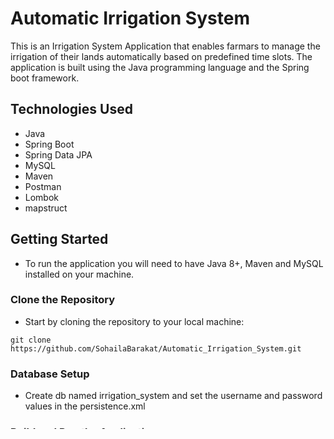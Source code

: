 # Automatic Irrigation System
This is an Irrigation System Application that enables farmars to manage the irrigation of their lands automatically based on predefined time slots. The application is built using the Java programming language and the Spring boot framework.



## Technologies Used
- Java
- Spring Boot
- Spring Data JPA
- MySQL
- Maven
- Postman
- Lombok
- mapstruct


## Getting Started
- To run the application you will need to have Java 8+, Maven and MySQL installed on your machine.

### Clone the Repository
- Start by cloning the repository to your local machine:

```
git clone https://github.com/SohailaBarakat/Automatic_Irrigation_System.git
```

### Database Setup
- Create db named irrigation_system and set the username and password values in the persistence.xml

### Build and Run the Application
- To build and run the application, navigate to the project directory and execute the following command:

```
mvn spring-boot: run
```

- The application should now be running on http://localhost:8080.


## API documentation
The API has the following endpoints:

### Plot endpoints
- POST /plot - Create a new plot of land.
- PUT /plot - Update an existing plot.
- GET /plot - Get all plots.
- DELETE /plot/{name} - Delete a plot by name.
- GET /plot/{id} - Get a plot by ID

### Time Slot endpoints
- POST /irrigation - Create a new irrigation time slot.


## Scheduler
There is also a scheduler that runs every 1 hour to check if any plots need to be irrigated according to their time slot. If irrigation fails, it will retry up to 5 times and then send an alert.

At midnight, the scheduler resets all time slots status so the irrigation processes starts over the next day.  




